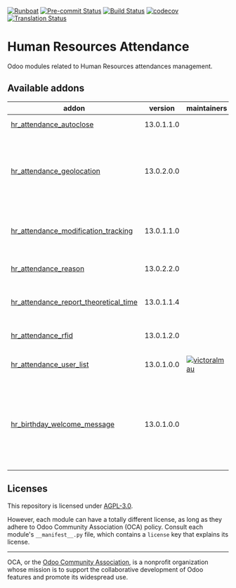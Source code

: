 
[![Runboat](https://img.shields.io/badge/runboat-Try%20me-875A7B.png)](https://runboat.odoo-community.org/builds?repo=OCA/hr-attendance&target_branch=13.0)
[![Pre-commit Status](https://github.com/OCA/hr-attendance/actions/workflows/pre-commit.yml/badge.svg?branch=13.0)](https://github.com/OCA/hr-attendance/actions/workflows/pre-commit.yml?query=branch%3A13.0)
[![Build Status](https://github.com/OCA/hr-attendance/actions/workflows/test.yml/badge.svg?branch=13.0)](https://github.com/OCA/hr-attendance/actions/workflows/test.yml?query=branch%3A13.0)
[![codecov](https://codecov.io/gh/OCA/hr-attendance/branch/13.0/graph/badge.svg)](https://codecov.io/gh/OCA/hr-attendance)
[![Translation Status](https://translation.odoo-community.org/widgets/hr-attendance-13-0/-/svg-badge.svg)](https://translation.odoo-community.org/engage/hr-attendance-13-0/?utm_source=widget)

<!-- /!\ do not modify above this line -->

# Human Resources Attendance

Odoo modules related to Human Resources attendances management.

<!-- /!\ do not modify below this line -->

<!-- prettier-ignore-start -->

[//]: # (addons)

Available addons
----------------
addon | version | maintainers | summary
--- | --- | --- | ---
[hr_attendance_autoclose](hr_attendance_autoclose/) | 13.0.1.1.0 |  | Close stale Attendances
[hr_attendance_geolocation](hr_attendance_geolocation/) | 13.0.2.0.0 |  | With this module the geolocation of the user is tracked at the check-in/check-out step
[hr_attendance_modification_tracking](hr_attendance_modification_tracking/) | 13.0.1.1.0 |  | Attendance changes will now be registered in the chatter.
[hr_attendance_reason](hr_attendance_reason/) | 13.0.2.2.0 |  | HR Attendance Reason
[hr_attendance_report_theoretical_time](hr_attendance_report_theoretical_time/) | 13.0.1.1.4 |  | Theoretical vs Attended Time Analysis
[hr_attendance_rfid](hr_attendance_rfid/) | 13.0.1.2.0 |  | HR Attendance RFID
[hr_attendance_user_list](hr_attendance_user_list/) | 13.0.1.0.0 | [![victoralmau](https://github.com/victoralmau.png?size=30px)](https://github.com/victoralmau) | Hr Attendance User List
[hr_birthday_welcome_message](hr_birthday_welcome_message/) | 13.0.1.0.0 |  | This addon adds a birthday message as welcome message when it is the employee's birthday

[//]: # (end addons)

<!-- prettier-ignore-end -->

## Licenses

This repository is licensed under [AGPL-3.0](LICENSE).

However, each module can have a totally different license, as long as they adhere to Odoo Community Association (OCA)
policy. Consult each module's `__manifest__.py` file, which contains a `license` key
that explains its license.

----
OCA, or the [Odoo Community Association](http://odoo-community.org/), is a nonprofit
organization whose mission is to support the collaborative development of Odoo features
and promote its widespread use.
